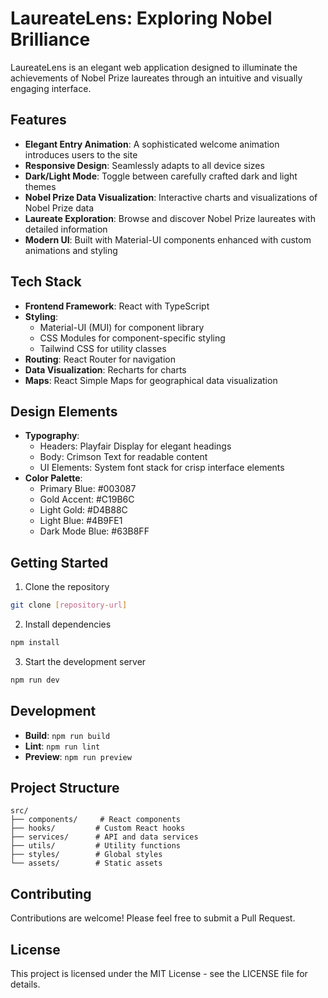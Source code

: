 # LaureateLens: Exploring Nobel Brilliance

LaureateLens is an elegant web application designed to illuminate the achievements of Nobel Prize laureates through an intuitive and visually engaging interface.

## Features

- **Elegant Entry Animation**: A sophisticated welcome animation introduces users to the site
- **Responsive Design**: Seamlessly adapts to all device sizes
- **Dark/Light Mode**: Toggle between carefully crafted dark and light themes
- **Nobel Prize Data Visualization**: Interactive charts and visualizations of Nobel Prize data
- **Laureate Exploration**: Browse and discover Nobel Prize laureates with detailed information
- **Modern UI**: Built with Material-UI components enhanced with custom animations and styling

## Tech Stack

- **Frontend Framework**: React with TypeScript
- **Styling**: 
  - Material-UI (MUI) for component library
  - CSS Modules for component-specific styling
  - Tailwind CSS for utility classes
- **Routing**: React Router for navigation
- **Data Visualization**: Recharts for charts
- **Maps**: React Simple Maps for geographical data visualization

## Design Elements

- **Typography**:
  - Headers: Playfair Display for elegant headings
  - Body: Crimson Text for readable content
  - UI Elements: System font stack for crisp interface elements
- **Color Palette**:
  - Primary Blue: #003087
  - Gold Accent: #C19B6C
  - Light Gold: #D4B88C
  - Light Blue: #4B9FE1
  - Dark Mode Blue: #63B8FF

## Getting Started

1. Clone the repository
```bash
git clone [repository-url]
```

2. Install dependencies
```bash
npm install
```

3. Start the development server
```bash
npm run dev
```

## Development

- **Build**: `npm run build`
- **Lint**: `npm run lint`
- **Preview**: `npm run preview`

## Project Structure

```
src/
├── components/     # React components
├── hooks/         # Custom React hooks
├── services/      # API and data services
├── utils/         # Utility functions
├── styles/        # Global styles
└── assets/        # Static assets
```

## Contributing

Contributions are welcome! Please feel free to submit a Pull Request.

## License

This project is licensed under the MIT License - see the LICENSE file for details.
